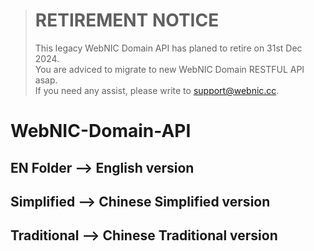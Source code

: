 > # RETIREMENT NOTICE
> This legacy WebNIC Domain API has planed to retire on 31st Dec 2024.<br>
> You are adviced to migrate to new WebNIC Domain RESTFUL API asap.<br>
> If you need any assist, please write to support@webnic.cc.

# WebNIC-Domain-API

## EN Folder --> English version
## Simplified --> Chinese Simplified version
## Traditional --> Chinese Traditional version
